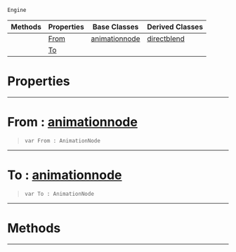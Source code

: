  `Engine`

|Methods|Properties|Base Classes|Derived Classes|
|---|---|---|---|
| |[ From](dualblenddirectblend.md#from-zilch-engine-documen)|[animationnode](animationnode.md)|[directblend](directblend.md)|
| |[ To](dualblenddirectblend.md#to-zilch-engine-documenta)| | |


 #  Properties


---  
 #  From : [animationnode](animationnode.md)

> 
> ```TS:Nada
> var From : AnimationNode


---  
 #  To : [animationnode](animationnode.md)

> 
> ```TS:Nada
> var To : AnimationNode


---  
 #  Methods


---  
 

 